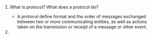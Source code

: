 1. What is protocol? What does a protocol do?
   - A protocol define format and the order of messages exchanged between two or more communicating entities, as well as actions taken on the tranmission or receipt of a message or other event.
  
2. 